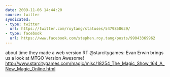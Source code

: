 ```yaml
---
date: 2009-11-06 14:44:20
source: twitter
syndicated:
- type: twitter
  url: https://twitter.com/roytang/statuses/5479858639/
- type: facebook
  url: https://www.facebook.com/stephen.roy.tang/posts/99043369962
---
```


about time they made a web version RT @starcitygames: Evan Erwin brings us a look at MTGO Version Awesome!  http://www.starcitygames.com/magic/misc/18254_The_Magic_Show_164_A_New_Magic_Online.html